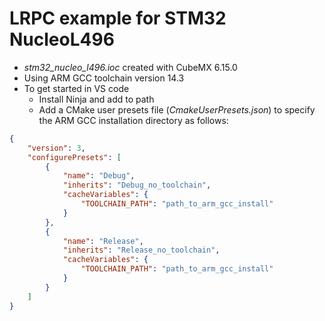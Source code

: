 # LRPC example for STM32 NucleoL496

* *stm32_nucleo_l496.ioc* created with CubeMX 6.15.0
* Using ARM GCC toolchain version 14.3
* To get started in VS code
  * Install Ninja and add to path
  * Add a CMake user presets file (*CmakeUserPresets.json*) to specify the ARM GCC installation directory as follows:

``` JSON
{
    "version": 3,
    "configurePresets": [
        {
            "name": "Debug",
            "inherits": "Debug_no_toolchain",
            "cacheVariables": {
                "TOOLCHAIN_PATH": "path_to_arm_gcc_install"
            }
        },
        {
            "name": "Release",
            "inherits": "Release_no_toolchain",
            "cacheVariables": {
                "TOOLCHAIN_PATH": "path_to_arm_gcc_install"
            }
        }
    ]
}
```